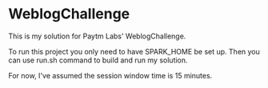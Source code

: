 # WeblogChallenge
This is my solution for Paytm Labs' WeblogChallenge.

To run this project you only need to have SPARK_HOME be set up. Then you can use run.sh command to build and run my solution.

For now, I've assumed the session window time is 15 minutes. 